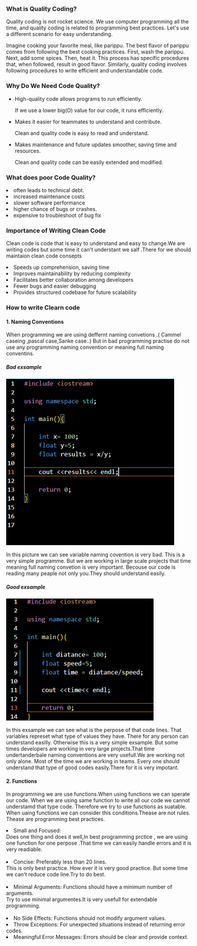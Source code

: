 <h3>What is Quality Coding?</h3>

<p>
  Quality coding is not rocket science. We use computer programming all the time, and quality coding is related to programming best practices. Let's use a different scenario for easy understanding.
</p>

<p>
  Imagine cooking your favorite meal, like parippu. The best flavor of parippu comes from following the best cooking practices. First, wash the parippu. Next, add some spices. Then, heat it. This process has specific procedures that, when followed, result in good flavor. Similarly, quality coding involves following procedures to write efficient and understandable code.
</p>

<h3>Why Do We Need Code Quality?</h3>

<ul>
  <li>High-quality code allows programs to run efficiently.
    <p>If we use a lower big(O) value for our code, it runs efficiently.</p>
  </li>
  <li>Makes it easier for teammates to understand and contribute.
    <p>Clean and quality code is easy to read and understand.</p>
  </li>
  <li>Makes maintenance and future updates smoother, saving time and resources.
    <p>Clean and quality code can be easily extended and modified.</p>
  </li>
</ul>

<h3>What does poor Code Quality?</h3>

<li>
often leads to technical debt.
</li>
<li>
increased maintenance costs
</li>
<li>
slower software performance
</li>
<li>
higher chance of bugs or crashes.
</li>
<li>
expensive to troubleshoot of bug fix
</li>

<h3>Importance of Writing
Clean Code</h3>

<p>Clean code is code that is easy to 
understand and easy to change.We are writing codes but some time it can't understant we salf .There for we should maintaion clean code consepts
</p>

<li>
Speeds up comprehension, saving time
</li>
<li>
Improves maintainability by reducing 
complexity
</li>
<li>
 Facilitates better collaboration among 
developers
</li>
<li>
Fewer bugs and easier debugging
</li>
<li>
Provides structured codebase for future 
scalability
</li>

<h3>How to write Clearn code</h3>

<h4>1. Naming Conventions</h4>

<p>When programming we are using deffernt naming convetions .( Cammel caseing ,pascal case,Sanke case..) But in bad programming practise do not use any programming naming convention or meaning full naming conventins.  </p>

<h5>Bad exsample</h5>

![Bad exsample](image.png)

<p>In this picture we can see variable naming covention is very bad. This is a very simple programme. But we are working in large scale projects that time meaning full naming convetion is very important. Becouse our code is reading many peaple not only you.They should understand easily.</p>

<h5>Good exsample</h5>

![Good exsample](image-1.png)

 <p>In this exsample we can see what is the perpose of that code lines. That variables represet what type of values they have. There for any person can understand easilly. Otherwise this is a very simple exsample. But some times developers are working in very large projects.That time undertanderbale naming conventions are very usefull.We are working not only alone. Most of the time we are working in teams. Every one should understand that type of good codes easily.There for it is very impotant.  </p>

 <h4>2. Functions </h4>

 <p>In programming we are use functions.When using functions we can sperate our code. When we are using same function to write all our code we cannot understamd that type code. Therefore we try to use functions as suatable. When uaing functions we can consider this conditions.Thease are not rules. Thease are programming best practices.</p>

 <li>
 Small and Focused: 
 <br/>
 Does one thing and does it well,In best programming prctice , we are using one function for one perpose .That time we can easily handle errors and it is very readiable.
 </li>
<br/>

 <li>
 Concise: Preferably less than 20 lines.<br/>
 This is only best practice. How ever it is very good practice. But some time we can't reduce code line.Try to do best. 
 </li>
 <br/>
 <li>
  Minimal Arguments: Functions should have a minimum number of arguments.<br/>
  Try to use minimal argumentes.It is very usefull for extendable programming.
 </li>
 <br/>
 <li>
 No Side Effects: Functions should not modify argument values.<br/>

 </li>
 <li>
  Throw Exceptions: For unexpected situations instead of returning error codes.
 </li>
 <li>
 Meaningful Error Messages: Errors should be clear and provide context.
 </li>
